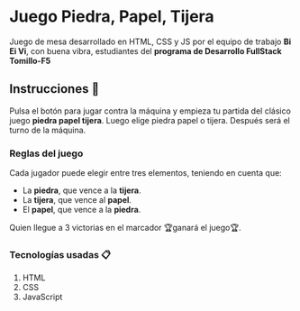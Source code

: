 # Juego Piedra, Papel, Tijera

Juego de mesa desarrollado en HTML, CSS y JS por el equipo de trabajo **Bi Ei Vi**, con buena vibra, estudiantes del **programa de Desarrollo FullStack Tomillo-F5**

## Instrucciones 🚀

Pulsa el botón para jugar contra la máquina y empieza tu partida del clásico juego **piedra papel tijera**.
Luego elige piedra papel o tijera. Después será el turno de la máquina.

  ### Reglas del juego
  Cada jugador puede elegir entre tres elementos, teniendo en cuenta que:
  * La **piedra**, que vence a la **tijera**.
  * La **tijera**, que vence al **papel**.
  * El **papel**, que vence a la **piedra**.
  
Quien llegue a 3 victorias en el marcador 🏆ganará el juego🏆.

### Tecnologías usadas 📋

 1. HTML
 2. CSS
 3. JavaScript
